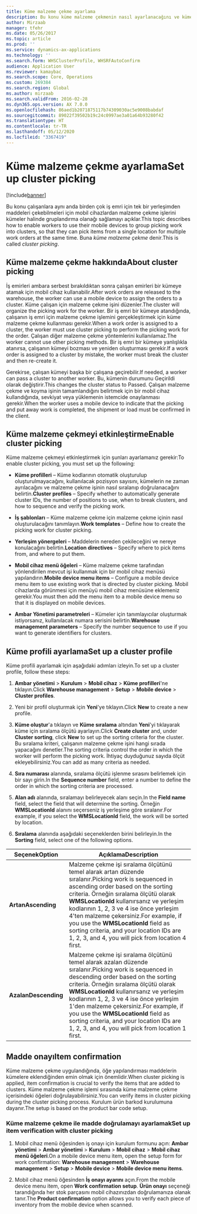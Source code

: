 ```yaml
---
title: Küme malzeme çekme ayarlama
description: Bu konu küme malzeme çekmenin nasıl ayarlanacağını ve küme malzeme çekmeyle madde onayının nasıl uygulanacağını açıklar.
author: Mirzaab
manager: tfehr
ms.date: 05/26/2017
ms.topic: article
ms.prod: ''
ms.service: dynamics-ax-applications
ms.technology: ''
ms.search.form: WHSClusterProfile, WHSRFAutoConfirm
audience: Application User
ms.reviewer: kamaybac
ms.search.scope: Core, Operations
ms.custom: 269384
ms.search.region: Global
ms.author: mirzaab
ms.search.validFrom: 2016-02-28
ms.dyn365.ops.version: AX 7.0.0
ms.openlocfilehash: 86aed1b2071875117b74309030ac5e9008babdaf
ms.sourcegitcommit: 89022f39502b19c24c0997ae3a01a64b93280f42
ms.translationtype: HT
ms.contentlocale: tr-TR
ms.lasthandoff: 05/12/2020
ms.locfileid: "3367419"
---
```

# <a name="set-up-cluster-picking"></a><span data-ttu-id="bf426-103">Küme malzeme çekme ayarlama</span><span class="sxs-lookup"><span data-stu-id="bf426-103">Set up cluster picking</span></span>

[!include[banner](../includes/banner.md)]

<span data-ttu-id="bf426-104">Bu konu çalışanlara aynı anda birden çok iş emri için tek bir yerleşimden maddeleri çekebilmeleri için mobil cihazlardan malzeme çekme işlerini kümeler halinde gruplandırma olanağı sağlamayı açıklar.</span><span class="sxs-lookup"><span data-stu-id="bf426-104">This topic describes how to enable workers to use their mobile devices to group picking work into clusters, so that they can pick items from a single location for multiple work orders at the same time.</span></span> <span data-ttu-id="bf426-105">Buna *küme malzeme çekme* denir.</span><span class="sxs-lookup"><span data-stu-id="bf426-105">This is called *cluster picking*.</span></span>

## <a name="about-cluster-picking"></a><span data-ttu-id="bf426-106">Küme malzeme çekme hakkında</span><span class="sxs-lookup"><span data-stu-id="bf426-106">About cluster picking</span></span>

<span data-ttu-id="bf426-107">İş emirleri ambara serbest bırakıldıktan sonra çalışan emirleri bir kümeye atamak için mobil cihaz kullanabilir.</span><span class="sxs-lookup"><span data-stu-id="bf426-107">After work orders are released to the warehouse, the worker can use a mobile device to assign the orders to a cluster.</span></span> <span data-ttu-id="bf426-108">Küme çalışan için malzeme çekme işini düzenler.</span><span class="sxs-lookup"><span data-stu-id="bf426-108">The cluster will organize the picking work for the worker.</span></span> <span data-ttu-id="bf426-109">Bir iş emri bir kümeye atandığında, çalışanın iş emri için malzeme çekme işlemini gerçekleştirmek için küme malzeme çekme kullanması gerekir.</span><span class="sxs-lookup"><span data-stu-id="bf426-109">When a work order is assigned to a cluster, the worker must use cluster picking to perform the picking work for the order.</span></span> <span data-ttu-id="bf426-110">Çalışan diğer malzeme çekme yöntemlerini kullanılamaz.</span><span class="sxs-lookup"><span data-stu-id="bf426-110">The worker cannot use other picking methods.</span></span> <span data-ttu-id="bf426-111">Bir iş emri bir kümeye yanlışlıkla atanırsa, çalışanın kümeyi bozması ve yeniden oluşturması gerekir.</span><span class="sxs-lookup"><span data-stu-id="bf426-111">If a work order is assigned to a cluster by mistake, the worker must break the cluster and then re-create it.</span></span>

<span data-ttu-id="bf426-112">Gerekirse, çalışan kümeyi başka bir çalışana geçirebilir.</span><span class="sxs-lookup"><span data-stu-id="bf426-112">If needed, a worker can pass a cluster to another worker.</span></span> <span data-ttu-id="bf426-113">Bu, kümenin durumunu Geçirildi olarak değiştirir.</span><span class="sxs-lookup"><span data-stu-id="bf426-113">This changes the cluster status to Passed.</span></span> <span data-ttu-id="bf426-114">Çalışan malzeme çekme ve koyma işinin tamamlandığını belirtmek için bir mobil cihaz kullandığında, sevkiyat veya yüklemenin istemcide onaylanması gerekir.</span><span class="sxs-lookup"><span data-stu-id="bf426-114">When the worker uses a mobile device to indicate that the picking and put away work is completed, the shipment or load must be confirmed in the client.</span></span>

## <a name="enable-cluster-picking"></a><span data-ttu-id="bf426-115">Küme malzeme çekmeyi etkinleştirme</span><span class="sxs-lookup"><span data-stu-id="bf426-115">Enable cluster picking</span></span>

<span data-ttu-id="bf426-116">Küme malzeme çekmeyi etkinleştirmek için şunları ayarlamanız gerekir:</span><span class="sxs-lookup"><span data-stu-id="bf426-116">To enable cluster picking, you must set up the following:</span></span>

- <span data-ttu-id="bf426-117">**Küme profilleri** – Küme kodlarının otomatik oluşturulup oluşturulmayacağını, kullanılacak pozisyon sayısını, kümelerin ne zaman ayrılacağını ve malzeme çekme işinin nasıl sıralanıp doğrulanacağını belirtin.</span><span class="sxs-lookup"><span data-stu-id="bf426-117">**Cluster profiles** – Specify whether to automatically generate cluster   IDs, the number of positions to use, when to break clusters, and how to   sequence and verify the picking work.</span></span>

- <span data-ttu-id="bf426-118">**İş şablonları** – Küme malzeme çekme için malzeme çekme içinin nasıl oluşturulacağını tanımlayın.</span><span class="sxs-lookup"><span data-stu-id="bf426-118">**Work templates** – Define how to create the picking work for cluster   picking.</span></span>

- <span data-ttu-id="bf426-119">**Yerleşim yönergeleri** – Maddelerin nereden çekileceğini ve nereye konulacağını belirtin.</span><span class="sxs-lookup"><span data-stu-id="bf426-119">**Location directives** – Specify where to pick items from, and where to put   them.</span></span>

- <span data-ttu-id="bf426-120">**Mobil cihaz menü öğeleri** – Küme malzeme çekme tarafından yönlendirilen mevcut işi kullanmak için bir mobil cihaz menüsü yapılandırın.</span><span class="sxs-lookup"><span data-stu-id="bf426-120">**Mobile device menu items** – Configure a mobile device menu item to use existing work that is directed by cluster picking.</span></span> <span data-ttu-id="bf426-121">Mobil cihazlarda görünmesi için menüyü mobil cihaz menüsüne eklemeniz gerekir.</span><span class="sxs-lookup"><span data-stu-id="bf426-121">You must then add the menu item to a mobile device menu so that it is displayed on mobile devices.</span></span>

- <span data-ttu-id="bf426-122">**Ambar Yönetimi parametreleri** – Kümeler için tanımlayıcılar oluşturmak istiyorsanız, kullanılacak numara serisini belirtin.</span><span class="sxs-lookup"><span data-stu-id="bf426-122">**Warehouse management parameters** – Specify the number sequence to use if   you want to generate identifiers for clusters.</span></span>

## <a name="set-up-a-cluster-profile"></a><span data-ttu-id="bf426-123">Küme profili ayarlama</span><span class="sxs-lookup"><span data-stu-id="bf426-123">Set up a cluster profile</span></span>

<span data-ttu-id="bf426-124">Küme profili ayarlamak için aşağıdaki adımları izleyin.</span><span class="sxs-lookup"><span data-stu-id="bf426-124">To set up a cluster profile, follow these steps:</span></span>

1. <span data-ttu-id="bf426-125">**Ambar yönetimi** \> **Kurulum** \> **Mobil cihaz** \> **Küme profilleri**'ne tıklayın.</span><span class="sxs-lookup"><span data-stu-id="bf426-125">Click **Warehouse management** \> **Setup** \> **Mobile device** \>  **Cluster profiles**.</span></span>

1. <span data-ttu-id="bf426-126">Yeni bir profil oluşturmak için **Yeni**'ye tıklayın.</span><span class="sxs-lookup"><span data-stu-id="bf426-126">Click **New** to create a new profile.</span></span>

1. <span data-ttu-id="bf426-127">**Küme oluştur**'a tıklayın ve **Küme sıralama** altından **Yeni**'yi tıklayarak küme için sıralama ölçütü ayarlayın.</span><span class="sxs-lookup"><span data-stu-id="bf426-127">Click **Create cluster** and, under **Cluster sorting**, click **New** to set up the sorting criteria for the cluster.</span></span> <span data-ttu-id="bf426-128">Bu sıralama kriteri, çalışanın malzeme çekme işini hangi sırada yapacağını denetler.</span><span class="sxs-lookup"><span data-stu-id="bf426-128">The sorting criteria control the order in which the worker will perform the picking work.</span></span> <span data-ttu-id="bf426-129">İhtiyaç duyduğunuz sayıda ölçüt ekleyebilirsiniz.</span><span class="sxs-lookup"><span data-stu-id="bf426-129">You can add as many criteria as needed.</span></span>

1. <span data-ttu-id="bf426-130">**Sıra numarası** alanında, sıralama ölçütü işlenme sırasını belirlemek için bir sayı girin.</span><span class="sxs-lookup"><span data-stu-id="bf426-130">In the **Sequence number** field, enter a number to define the order in  which the sorting criteria are processed.</span></span>

1. <span data-ttu-id="bf426-131">**Alan adı** alanında, sıralamayı belirleyecek alanı seçin.</span><span class="sxs-lookup"><span data-stu-id="bf426-131">In the **Field name** field, select the field that will determine the sorting.</span></span> <span data-ttu-id="bf426-132">Örneğin **WMSLocationId** alanını seçerseniz iş yerleşime göre sıralanır.</span><span class="sxs-lookup"><span data-stu-id="bf426-132">For example, if you select the **WMSLocationId** field, the work will be sorted by location.</span></span>

1. <span data-ttu-id="bf426-133">**Sıralama** alanında aşağıdaki seçeneklerden birini belirleyin.</span><span class="sxs-lookup"><span data-stu-id="bf426-133">In the **Sorting** field, select one of the following options.</span></span>

| <span data-ttu-id="bf426-134">**Seçenek**</span><span class="sxs-lookup"><span data-stu-id="bf426-134">**Option**</span></span>     | <span data-ttu-id="bf426-135">**Açıklama**</span><span class="sxs-lookup"><span data-stu-id="bf426-135">**Description**</span></span>                                                                                                                                                                                                                    |
|----------------|------------------------------------------------------------------------------------------------------------------------------------------------------------------------------------------------------------------------------------|
| <span data-ttu-id="bf426-136">**Artan**</span><span class="sxs-lookup"><span data-stu-id="bf426-136">**Ascending**</span></span>  | <span data-ttu-id="bf426-137">Malzeme çekme işi sıralama ölçütünü temel alarak artan düzende sıralanır.</span><span class="sxs-lookup"><span data-stu-id="bf426-137">Picking work is sequenced in ascending order based on the sorting criteria.</span></span> <span data-ttu-id="bf426-138">Örneğin sıralama ölçütü olarak **WMSLocationId** kullanırsanız ve yerleşim kodlarının 1, 2, 3 ve 4 ise önce yerleşim 4'ten malzeme çekersiniz.</span><span class="sxs-lookup"><span data-stu-id="bf426-138">For example, if you use the **WMSLocationId** field as sorting criteria, and your location IDs are 1, 2, 3, and 4, you will pick from location 4 first.</span></span> |
| <span data-ttu-id="bf426-139">**Azalan**</span><span class="sxs-lookup"><span data-stu-id="bf426-139">**Descending**</span></span> | <span data-ttu-id="bf426-140">Malzeme çekme işi sıralama ölçütünü temel alarak azalan düzende sıralanır.</span><span class="sxs-lookup"><span data-stu-id="bf426-140">Picking work is sequenced in descending order based on the sorting criteria.</span></span> <span data-ttu-id="bf426-141">Örneğin sıralama ölçütü olarak **WMSLocationId** kullanırsanız ve yerleşim kodlarının 1, 2, 3 ve 4 ise önce yerleşim 1'den malzeme çekersiniz.</span><span class="sxs-lookup"><span data-stu-id="bf426-141">For example, if you use the **WMSLocationId** field as sorting criteria, and your location IDs are 1, 2, 3, and 4, you will pick from location 1 first.</span></span> |

## <a name="item-confirmation"></a><span data-ttu-id="bf426-142">Madde onayı</span><span class="sxs-lookup"><span data-stu-id="bf426-142">Item confirmation</span></span>

<span data-ttu-id="bf426-143">Küme malzeme çekme uygulandığında, öğe yapılandırması maddelerin kümelere eklendiğinden emin olmak için önemlidir.</span><span class="sxs-lookup"><span data-stu-id="bf426-143">When cluster picking is applied, item confirmation is crucial to verify the items that are added to clusters.</span></span> <span data-ttu-id="bf426-144">Küme malzeme çekme işlemi sırasında küme malzeme çekme içerisindeki öğeleri doğrulayabilirsiniz.</span><span class="sxs-lookup"><span data-stu-id="bf426-144">You can verify items in cluster picking during the cluster picking process.</span></span> <span data-ttu-id="bf426-145">Kurulum ürün barkod kurulumuna dayanır.</span><span class="sxs-lookup"><span data-stu-id="bf426-145">The setup is based on the product bar code setup.</span></span>

### <a name="set-up-item-verification-with-cluster-picking"></a><span data-ttu-id="bf426-146">Küme malzeme çekme ile madde doğrulamayı ayarlamak</span><span class="sxs-lookup"><span data-stu-id="bf426-146">Set up item verification with cluster picking</span></span>

1. <span data-ttu-id="bf426-147">Mobil cihaz menü öğesinden iş onayı için kurulum formunu açın: **Ambar yönetimi** \> **Ambar yönetimi** \> **Kurulum** \> **Mobil cihaz** \> **Mobil cihaz menü öğeleri**.</span><span class="sxs-lookup"><span data-stu-id="bf426-147">On a mobile device menu item, open the setup form for work confirmation:  **Warehouse management** \> **Warehouse management** \> **Setup** \>  **Mobile device** \> **Mobile device menu items**.</span></span>

1. <span data-ttu-id="bf426-148">Mobil cihaz menü öğesinden **İş onayı ayarını** açın.</span><span class="sxs-lookup"><span data-stu-id="bf426-148">From the mobile device menu item, open **Work confirmation setup**.</span></span> <span data-ttu-id="bf426-149">**Ürün onayı** seçeneği tarandığında her stok parçasını mobil cihazınızdan doğrulamanıza olanak tanır.</span><span class="sxs-lookup"><span data-stu-id="bf426-149">The **Product confirmation** option allows you to verify each piece of inventory from the mobile device when scanned.</span></span>
